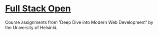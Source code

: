 # [Full Stack Open](https://fullstackopen.com/en/)

Course assignments from 'Deep Dive into Modern Web Development' by the University of Helsinki.
